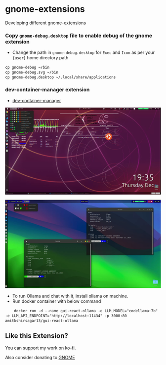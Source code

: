 # gnome-extensions
Developing different gnome-extensions

### Copy `gnome-debug.desktop` file to enable debug of the gnome extension
- Change the path in `gnome-debug.desktop` for `Exec` and `Icon` as per your `{user}` home directory path
```
cp gnome-debug ~/bin
cp gnome-debug.svg ~/bin
cp gnome-debug.desktop ~/.local/share/applications
```

### dev-container-manager extension

- [dev-container-manager](https://github.com/devopsnextgenx/gnome-extensions/tree/main/dev-container-manager%40devopsnextgenx)

[![dev-container-manager](./dev-container-manager@devopsnextgenx/dev-container-manager.png)](https://youtu.be/Ah-LQxtOHak)

[![dev-container-manager](./dev-container-manager@devopsnextgenx/ollama.png)](https://youtu.be/mMjJ08jSmGo)

- To run Ollama and chat with it, install ollama on machine.
- Run docker container with below command
```
    docker run -d --name gui-react-ollama -e LLM_MODEL="codellama:7b" -e LLM_API_ENDPOINT="http://localhost:11434" -p 3000:80 amitkshirsagar13/gui-react-ollama
```

## Like this Extension?

You can support my work on [ko-fi](https://ko-fi.com/devopsnextgenx).

Also consider donating to [GNOME](https://www.gnome.org/support-gnome/donate/)